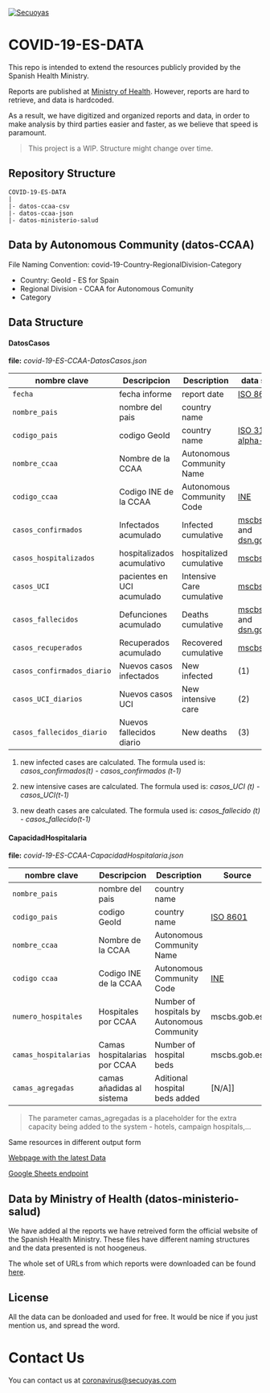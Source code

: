 <a href="https://coronavirus.secuoyas.com"><img src="https://coronavirus.secuoyas.com/img/COVID-19-ES-Cover.png" title="covid-19-es-cover" alt="Secuoyas"></a>

# COVID-19-ES-DATA

This repo is intended to extend the resources publicly provided by the Spanish Health Ministry.

Reports are published at [Ministry of Health](https://www.mscbs.gob.es/profesionales/saludPublica/ccayes/alertasActual/nCov-China/situacionActual.htm). However, reports are hard to retrieve, and data is hardcoded.

As a result, we have digitized and organized reports and data, in order to make analysis by third parties easier and faster, as we believe that speed is paramount. 



> This project is a WIP. Structure might change over time.



## Repository Structure

```
COVID-19-ES-DATA
|
|- datos-ccaa-csv
|- datos-ccaa-json
|- datos-ministerio-salud
```

## Data by Autonomous Community (datos-CCAA)

File Naming Convention: covid-19-Country-RegionalDivision-Category

+ Country: GeoId - ES for Spain
+ Regional Division - CCAA for Autonomous Comunity
+ Category



## Data Structure

#### DatosCasos

**file:** *covid-19-ES-CCAA-DatosCasos.json*

| nombre clave               | Descripcion                | Description               | data source                                                                                                                                                                                    |
| -------------------------- | -------------------------- | ------------------------- | ---------------------------------------------------------------------------------------------------------------------------------------------------------------------------------------------- |
| `fecha`                    | fecha informe              | report date               | [ISO 8601](https://en.wikipedia.org/wiki/ISO_8601)                                                                                                                                             |
| `nombre_pais`              | nombre del pais            | country name              |                                                                                                                                                                                                |
| `codigo_pais`              | codigo GeoId               | country name              | [ISO 3166-1 alpha-2](https://en.wikipedia.org/wiki/ISO_3166-1_alpha-2#Officially_assigned_code_elements)                                                                                       |
| `nombre_ccaa`              | Nombre de la CCAA          | Autonomous Community Name |                                                                                                                                                                                                |
| `codigo_ccaa`              | Codigo INE de la CCAA      | Autonomous Community Code | [INE](https://www.ine.es/daco/daco42/codmun/cod_ccaa.htm)                                                                                                                                      |
| `casos_confirmados`        | Infectados acumulado       | Infected cumulative       | [mscbs.gob.es](https://www.mscbs.gob.es/profesionales/saludPublica/ccayes/alertasActual/nCov-China/situacionActual.htm) and [dsn.gob.es](https://www.dsn.gob.es/gl/current-affairs/press-room) |
| `casos_hospitalizados`     | hospitalizados acumulativo | hospitalized cumulative   | [mscbs.gob.es](https://www.mscbs.gob.es/profesionales/saludPublica/ccayes/alertasActual/nCov-China/situacionActual.htm)                                                                        |
| `casos_UCI`                | pacientes en UCI acumulado | Intensive Care cumulative | [mscbs.gob.es](https://www.mscbs.gob.es/profesionales/saludPublica/ccayes/alertasActual/nCov-China/situacionActual.htm)                                                                        |
| `casos_fallecidos`         | Defunciones acumulado      | Deaths cumulative         | [mscbs.gob.es](https://www.mscbs.gob.es/profesionales/saludPublica/ccayes/alertasActual/nCov-China/situacionActual.htm) and [dsn.gob.es](https://www.dsn.gob.es/gl/current-affairs/press-room) |
| `casos_recuperados`        | Recuperados acumulado      | Recovered cumulative      | [mscbs.gob.es](https://www.mscbs.gob.es/profesionales/saludPublica/ccayes/alertasActual/nCov-China/situacionActual.htm)                                                                        |
| `casos_confirmados_diario` | Nuevos casos infectados    | New infected              | (1)                                                                                                                                                                                            |
| `casos_UCI_diarios`        | Nuevos casos UCI           | New intensive care        | (2)                                                                                                                                                                                            |
| `casos_fallecidos_diario`  | Nuevos fallecidos diario   | New deaths                | (3)                                                                                                                                                                                            |



1. new infected cases are calculated. The formula used is:
  *casos_confirmados(t) - casos_confirmados (t-1)*

2. new intensive cases are calculated. The formula used is:
 *casos_UCI (t) - casos_UCI(t-1)*

3. new death cases are calculated. The formula used is:
*casos_fallecido (t) - casos_fallecido(t-1)*

#### CapacidadHospitalaria

**file:** *covid-19-ES-CCAA-CapacidadHospitalaria.json*

| nombre clave          | Descripcion                  | Description                                 | Source                                                    |
| --------------------- | ---------------------------- | ------------------------------------------- | --------------------------------------------------------- |
| `nombre_pais`         | nombre del pais              | country name                                |                                                           |
| `codigo_pais`         | codigo GeoId                 | country name                                | [ISO 8601](https://en.wikipedia.org/wiki/ISO_8601)        |
| `nombre_ccaa`         | Nombre de la CCAA            | Autonomous Community Name                   |                                                           |
| `codigo ccaa`         | Codigo INE de la CCAA        | Autonomous Community Code                   | [INE](https://www.ine.es/daco/daco42/codmun/cod_ccaa.htm) |
| `numero_hospitales`   | Hospitales por CCAA          | Number of hospitals by Autonomous Community | mscbs.gob.es                                              |
| `camas_hospitalarias` | Camas hospitalarias por CCAA | Number of hospital beds                     | mscbs.gob.es                                              |
| `camas_agregadas`     | camas añadidas al sistema    | Aditional hospital beds added               | [N/A]]                                                    |

> The parameter camas_agregadas is a placeholder for the extra capacity being added to the system - hotels, campaign hospitals,...

Same resources in different output form

[Webpage with the latest Data](https://docs.google.com/spreadsheets/d/e/2PACX-1vTagwbioq624b3MaX3Je7Ip9rSvlE-P_N2Wja5iGTqHS4m-RUhqu3_N_4ma1hZzmyphI12jt0zub6GV/pubhtml?gid=1915535336&single=true)

[Google Sheets endpoint](https://spreadsheets.google.com/feeds/cells/1YwtJIYgwhmrriCdfyEBRCGrApFFFBEldSlCvbdBGwXg/3/public/full?alt=json)

## Data by Ministry of Health (datos-ministerio-salud)

We have added al the reports we have retreived form the official website of the Spanish Health Ministry. These files have different naming structures and the data presented is not hoogeneus. 

The whole set of URLs from which reports were downloaded can be found [here](https://docs.google.com/spreadsheets/d/e/2PACX-1vSlbs4xBmZPfaLU-97Eg25uqXsPTX7ievBYajNbK32TlaxyhzQPemXFFYyF-rMkD4kkGcoNl7UQHt7I/pubhtml?gid=0&single=true).

## License

All the data can be donloaded and used for free. It would be nice if you just mention us, and spread the word. 

# Contact Us

You can contact us at coronavirus@secuoyas.com